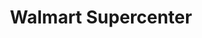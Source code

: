 ---
title: "Walmart Supercenter"
url: /long-beach/walmart-supercenter-east-south-street/
shop: supermarket
---